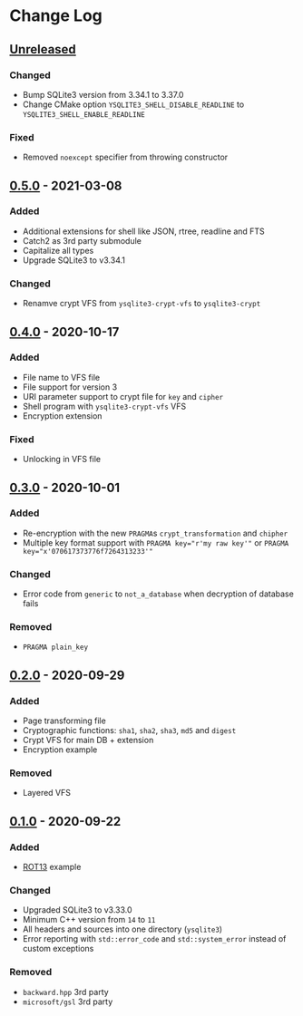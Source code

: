 # Change Log

## [Unreleased]
### Changed
- Bump SQLite3 version from 3.34.1 to 3.37.0
- Change CMake option `YSQLITE3_SHELL_DISABLE_READLINE` to `YSQLITE3_SHELL_ENABLE_READLINE`

### Fixed
- Removed `noexcept` specifier from throwing constructor

## [0.5.0] - 2021-03-08
### Added
- Additional extensions for shell like JSON, rtree, readline and FTS
- Catch2 as 3rd party submodule
- Capitalize all types
- Upgrade SQLite3 to v3.34.1

### Changed
- Renamve crypt VFS from `ysqlite3-crypt-vfs` to `ysqlite3-crypt`

## [0.4.0] - 2020-10-17
### Added
- File name to VFS file
- File support for version 3
- URI parameter support to crypt file for `key` and `cipher`
- Shell program with `ysqlite3-crypt-vfs` VFS
- Encryption extension

### Fixed
- Unlocking in VFS file

## [0.3.0] - 2020-10-01
### Added
- Re-encryption with the new `PRAGMA`s `crypt_transformation` and `chipher`
- Multiple key format support with `PRAGMA key="r'my raw key'"` or `PRAGMA key="x'070617373776f7264313233'"`

### Changed
- Error code from `generic` to `not_a_database` when decryption of database fails

### Removed
- `PRAGMA plain_key`

## [0.2.0] - 2020-09-29
### Added
- Page transforming file
- Cryptographic functions: `sha1`, `sha2`, `sha3`, `md5` and `digest`
- Crypt VFS for main DB + extension
- Encryption example

### Removed
- Layered VFS

## [0.1.0] - 2020-09-22
### Added
- [ROT13](https://en.wikipedia.org/wiki/ROT13) example

### Changed
- Upgraded SQLite3 to v3.33.0
- Minimum C++ version from `14` to `11`
- All headers and sources into one directory (`ysqlite3`)
- Error reporting with `std::error_code` and `std::system_error` instead of custom exceptions

### Removed
- `backward.hpp` 3rd party
- `microsoft/gsl` 3rd party

[Unreleased]: https://github.com/terrakuh/ysqlite3/compare/v0.5.0...dev
[0.5.0]: https://github.com/terrakuh/ysqlite3/compare/v0.4.0...v0.5.0
[0.4.0]: https://github.com/terrakuh/ysqlite3/compare/v0.3.0...v0.4.0
[0.3.0]: https://github.com/terrakuh/ysqlite3/compare/v0.2.0...v0.3.0
[0.2.0]: https://github.com/terrakuh/ysqlite3/compare/v0.1.0...v0.2.0
[0.1.0]: https://github.com/terrakuh/ysqlite3/compare/v0.0.0...v0.1.0
